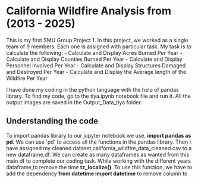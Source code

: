 # California Wildfire Analysis from (2013 - 2025)

This is my first SMU Group Project 1. In this project, we worked as a single team of 9 members. Each one is assigned with particular task. My task is to calculate the following:
              - Calculate and Display Acres Burned Per Year
              - Calculate and Display Counties Burned Per Year
              - Calculate and Display Personnel Involved Per Year
              - Calculate and Display Structures Damaged and Destroyed Per Year
              - Calculate and Display the Average length of the Wildfire Per Year

I have done my coding in the python language with the help of pandas library. To find my code, go to the tiya.ipynb notebook file and run it. All the output images are saved in the Output_Data_tiya folder. 

## Understanding the code
To import pandas library to our jupyter notebook we use, **import pandas as pd**. We can use 'pd' to access all the functions in the pandas library. Then I have assigned my cleaned dataset,california_wildfire_data_cleaned.csv to a new dataframe,df. We can create as many dataframes as wanted from this main df to complete our coding task.
While working with the different years dataframe,to remove the time **tz_localize()**. To use this function, we have to add the dependency **from datetime import datetime** to remove column to 
